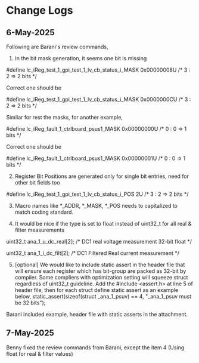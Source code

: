 # Change Logs

## 6-May-2025 

Following are Barani's review commands, 
1)	In the bit mask generation, it seems one bit is missing 

#define lc_iReg_test_1_gpi_test_1_lv_cb_status_i_MASK         0x00000008U  /*  3 :  2 =>  2 bits */ 

Correct one should be 

#define lc_iReg_test_1_gpi_test_1_lv_cb_status_i_MASK         0x0000000CU  /*  3 :  2 =>  2 bits */ 


Similar for rest the masks, for another example, 

#define lc_iReg_fault_1_ctrlboard_psus1_MASK                  0x00000000U  /*  0 :  0 =>  1 bits */ 

Correct one should be 

#define lc_iReg_fault_1_ctrlboard_psus1_MASK                  0x00000001U  /*  0 :  0 =>  1 bits */ 


2)	Register Bit Positions are generated only for single bit entries, need for other bit fields too 

#define lc_iReg_test_1_gpi_test_1_lv_cb_status_i_POS         2U             /*  3 :  2 =>  2 bits */ 
 
3)	Macro names like *_ADDR,  *_MASK,  *_POS needs to capitalized to match coding standard. 

4)	It would be nice if the type is set to float instead of uint32_t for all real & filter measurements 

uint32_t ana_1_u_dc_real[2];                                           /* DC1 real voltage measurement 32-bit float */ 

uint32_t ana_1_i_dc_filt[2];                                              /* DC1 Filtered Real current measurement */ 

5)	[optional] We would like to include static assert in the header file that will ensure each register which has bit-group are packed as 32-bit by compiler.
Some compliers with optimization setting will squeeze struct regardless of uint32_t guideline.
Add the #include <assert.h> at line 5 of header file, then for each struct define static assert as an example below,
static_assert(sizeof(struct _ana_1_psuv) == 4, "_ana_1_psuv must be 32 bits"); 
 
Barani included example, header file with static asserts in the attachment.

## 7-May-2025

Benny fixed the review commands from Barani, except the item 4 (Using float for real & filter values)